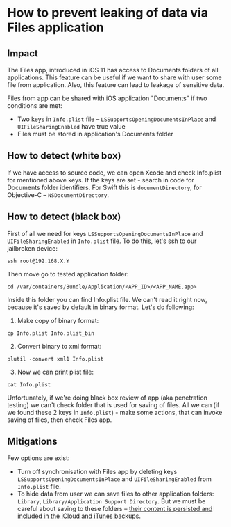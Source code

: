 # How to prevent leaking of data via Files application

## Impact
The Files app, introduced in iOS 11 has access to Documents folders of all applications. This feature can be useful if we want to share with user some file from application. Also, this feature can lead to leakage of sensitive data.

Files from app can be shared with iOS application "Documents" if two conditions are met:
* Two keys in ```Info.plist``` file – ```LSSupportsOpeningDocumentsInPlace``` and ```UIFileSharingEnabled``` have true value
* Files must be stored in application's Documents folder

## How to detect (white box)
If we have access to source code, we can open Xcode and check Info.plist for mentioned above keys.
If the keys are set - search in code for Documents folder identifiers.
For Swift this is ```documentDirectory```, for Objective-C – ```NSDocumentDirectory```.

## How to detect (black box)
First of all we need for keys ```LSSupportsOpeningDocumentsInPlace``` and ```UIFileSharingEnabled``` in ```Info.plist``` file.
To do this, let's ssh to our jailbroken device:
```shell
ssh root@192.168.X.Y
```

Then move go to tested application folder:
```shell
cd /var/containers/Bundle/Application/<APP_ID>/<APP_NAME.app>
```

Inside this folder you can find Info.plist file. We can't read it right now, because it's saved by default in binary format.
Let's do following:
1. Make copy of binary format:
```shell
cp Info.plist Info.plist_bin
```

2. Convert binary to xml format:
```shell
plutil -convert xml1 Info.plist
```

3. Now we can print plist file:
``` shell
cat Info.plist
```

Unfortunately, if we're doing black box review of app (aka penetration testing) we can't check folder that is used for saving of files. All we can (if we found these 2 keys in ```Info.plist```) - make some actions, that can invoke saving of files, then check Files app.

## Mitigations
Few options are exist:
* Turn off synchronisation with Files app by deleting keys ```LSSupportsOpeningDocumentsInPlace``` and ```UIFileSharingEnabled``` from ```Info.plist``` file.
* To hide data from user we can save files to other application folders: ```Library```, ```Library/Application Support Directory```. But we must be careful about saving to these folders – [their content is persisted and included in the iCloud and iTunes backups](how_to_prevent_leaking_data_via_backups.md).
